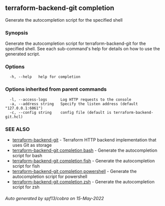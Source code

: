 ## terraform-backend-git completion

Generate the autocompletion script for the specified shell

### Synopsis

Generate the autocompletion script for terraform-backend-git for the specified shell.
See each sub-command's help for details on how to use the generated script.


### Options

```
  -h, --help   help for completion
```

### Options inherited from parent commands

```
  -l, --access-logs      Log HTTP requests to the console
  -a, --address string   Specify the listen address (default "127.0.0.1:6061")
  -c, --config string    config file (default is terraform-backend-git.hcl)
```

### SEE ALSO

* [terraform-backend-git](terraform-backend-git.md)	 - Terraform HTTP backend implementation that uses Git as storage
* [terraform-backend-git completion bash](terraform-backend-git_completion_bash.md)	 - Generate the autocompletion script for bash
* [terraform-backend-git completion fish](terraform-backend-git_completion_fish.md)	 - Generate the autocompletion script for fish
* [terraform-backend-git completion powershell](terraform-backend-git_completion_powershell.md)	 - Generate the autocompletion script for powershell
* [terraform-backend-git completion zsh](terraform-backend-git_completion_zsh.md)	 - Generate the autocompletion script for zsh

###### Auto generated by spf13/cobra on 15-May-2022

